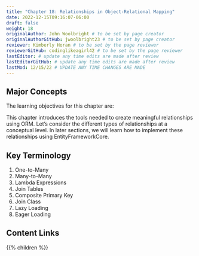 ```yaml
---
title: "Chapter 18: Relationships in Object-Relational Mapping"
date: 2022-12-15T09:16:07-06:00
draft: false
weight: 18
originalAuthor: John Woolbright # to be set by page creator
originalAuthorGitHub: jwoolbright23 # to be set by page creator
reviewer: Kimberly Horan # to be set by the page reviewer
reviewerGitHub: codinglikeagirl42 # to be set by the page reviewer
lastEditor: # update any time edits are made after review
lastEditorGitHub: # update any time edits are made after review
lastMod: 12/15/22 # UPDATE ANY TIME CHANGES ARE MADE
---
```


## Major Concepts

The learning objectives for this chapter are:

This chapter introduces the tools needed to create meaningful relationships using ORM. Let’s consider the different types of relationships at a conceptual level. In later sections, we will learn how to implement these relationships using EntityFrameworkCore.

## Key Terminology
1. One-to-Many
1. Many-to-Many
1. Lambda Expressions
1. Join Tables
1. Composite Primary Key
1. Join Class
1. Lazy Loading
1. Eager Loading

## Content Links

{{% children %}}
